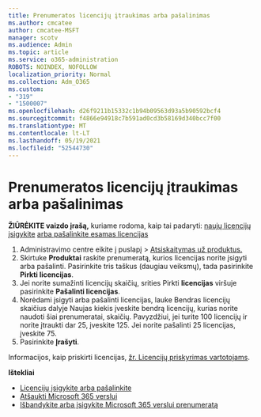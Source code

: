 ```yaml
---
title: Prenumeratos licencijų įtraukimas arba pašalinimas
ms.author: cmcatee
author: cmcatee-MSFT
manager: scotv
ms.audience: Admin
ms.topic: article
ms.service: o365-administration
ROBOTS: NOINDEX, NOFOLLOW
localization_priority: Normal
ms.collection: Adm_O365
ms.custom:
- "319"
- "1500007"
ms.openlocfilehash: d26f9211b15332c1b94b09563d93a5b90592bcf4
ms.sourcegitcommit: f4866e94918c7b591ad0cd3b58169d340bcc7f00
ms.translationtype: MT
ms.contentlocale: lt-LT
ms.lasthandoff: 05/19/2021
ms.locfileid: "52544730"
---
```

# <a name="add-or-remove-licenses-for-your-subscription"></a>Prenumeratos licencijų įtraukimas arba pašalinimas

**ŽIŪRĖKITE vaizdo įrašą,** kuriame rodoma, kaip tai padaryti: [naujų licencijų įsigykite](https://go.microsoft.com/fwlink/p/?linkid=2154857) [arba pašalinkite esamas licencijas](https://go.microsoft.com/fwlink/p/?linkid=2154938)

1. Administravimo centre eikite į puslapį  >  [Atsiskaitymas už produktus.](https://go.microsoft.com/fwlink/p/?linkid=842054)
2. Skirtuke **Produktai** raskite prenumeratą, kurios licencijas norite įsigyti arba pašalinti. Pasirinkite tris taškus (daugiau veiksmų), tada pasirinkite **Pirkti licencijas**.
3. Jei norite sumažinti licencijų skaičių, srities Pirkti **licencijas** viršuje pasirinkite **Pašalinti licencijas**.
4. Norėdami įsigyti arba pašalinti  licencijas,  lauke Bendras licencijų skaičius dalyje Naujas kiekis įveskite bendrą licencijų, kurias norite naudoti šiai prenumeratai, skaičių. Pavyzdžiui, jei turite 100 licencijų ir norite įtraukti dar 25, įveskite 125. Jei norite pašalinti 25 licencijas, įveskite 75.
5. Pasirinkite **Įrašyti**.

Informacijos, kaip priskirti licencijas, [žr. Licencijų priskyrimas vartotojams](/microsoft-365/admin/manage/assign-licenses-to-users).

**Ištekliai**
  
- [Licencijų įsigykite arba pašalinkite](/microsoft-365/commerce/licenses/buy-licenses)
- [Atšaukti Microsoft 365 verslui](/microsoft-365/commerce/subscriptions/cancel-your-subscription)
- [Išbandykite arba įsigykite Microsoft 365 verslui prenumeratą](/microsoft-365/commerce/try-or-buy-microsoft-365)